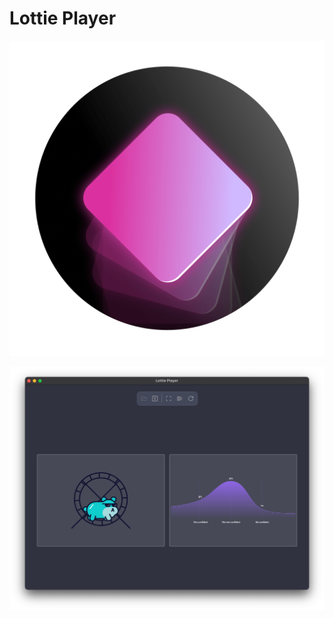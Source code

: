 # Lottie Player

![Lottie Player App Icon | 100](images/lottieplayer-icon-min.png)

![Lottie Player v1.0.0 Mac OS Screenshot](images/lottie-player_v1.0.0-min.png)